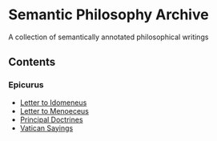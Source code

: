 # Semantic Philosophy Archive

A collection of semantically annotated philosophical writings


## Contents

### Epicurus

  * [Letter to Idomeneus](source/writings/rich/epicurus/letter-to-idomeneus_1925_hicks.en.en.tex)
  * [Letter to Menoeceus](source/writings/rich/epicurus/letter-to-menoeceus_1925_hicks.en.tex)
  * [Principal Doctrines](source/writings/rich/epicurus/principal-doctrines_1925_hicks.en.tex)
  * [Vatican Sayings](source/writings/rich/epicurus/vatican-sayings_1926_bailey.en.tex)
